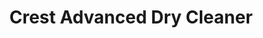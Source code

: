 ---
title: "Crest Advanced Dry Cleaner"
url: /rockville/crest-advanced-dry-cleaner/
shop: Wäscherei
---